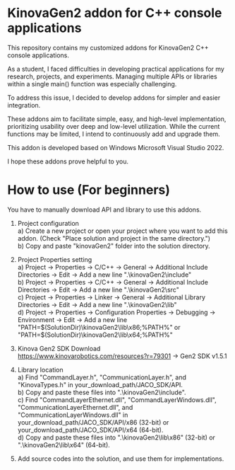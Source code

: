 # KinovaGen2 addon for C++ console applications
This repository contains my customized addons for KinovaGen2 C++ console applications.

As a student, I faced difficulties in developing practical applications for my research, projects, and experiments.
Managing multiple APIs or libraries within a single main() function was especially challenging.

To address this issue, I decided to develop addons for simpler and easier integration.

These addons aim to facilitate simple, easy, and high-level implementation, prioritizing usability over deep and low-level utilization.
While the current functions may be limited, I intend to continuously add and upgrade them.

This addon is developed based on Windows Microsoft Visual Studio 2022.

I hope these addons prove helpful to you.


# How to use (For beginners)
You have to manually download API and library to use this addons. 

1. Project configuration  
     a) Create a new project or open your project where you want to add this addon. (Check "Place solution and project in the same directory.")  
     b) Copy and paste "kinovaGen2" folder into the solution directory.  

2. Project Properties setting  
   a) Project -> Properties -> C/C++ -> General -> Additional Include Directories -> Edit -> Add a new line ".\kinovaGen2\include"  
   b) Project -> Properties -> C/C++ -> General -> Additional Include Directories -> Edit -> Add a new line ".\kinovaGen2\src"  
   c) Project -> Properties -> Linker -> General -> Additional Library Directories -> Edit -> Add a new line ".\kinovaGen2\lib"  
   d) Project -> Properties -> Configuration Properties -> Debugging -> Environment -> Edit -> Add a new line "PATH=$(SolutionDir)\kinovaGen2\lib\x86;%PATH%" or "PATH=$(SolutionDir)\kinovaGen2\lib\x64;%PATH%"  

3. Kinova Gen2 SDK Download  
   https://www.kinovarobotics.com/resources?r=79301 -> Gen2 SDK v1.5.1  

4. Library location  
   a) Find "CommandLayer.h", "CommunicationLayer.h", and "KinovaTypes.h" in your_download_path/JACO_SDK/API.  
   b) Copy and paste these files into ".\kinovaGen2\include".  
   c) Find "CommandLayerEthernet.dll", "CommandLayerWindows.dll", "CommunicationLayerEthernet.dll", and "CommunicationLayerWindows.dll" in your_download_path/JACO_SDK/API/x86 (32-bit) or your_download_path/JACO_SDK/API/x64 (64-bit).  
   d) Copy and paste these files into ".\kinovaGen2\lib\x86" (32-bit) or ".\kinovaGen2\lib\x64" (64-bit).  

5. Add source codes into the solution, and use them for implementations.  


























